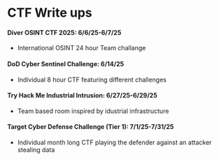 # CTF Write ups

#### Diver OSINT CTF 2025: 6/6/25-6/7/25
- International OSINT 24 hour Team challange

#### DoD Cyber Sentinel Challenge: 6/14/25
- Individual 8 hour CTF featuring different challenges

#### Try Hack Me Industrial Intrusion: 6/27/25-6/29/25
- Team based room inspired by idustrial infrastructure

#### Target Cyber Defense Challenge (Tier 1): 7/1/25-7/31/25
- Individual month long CTF playing the defender against an attacker stealing data
